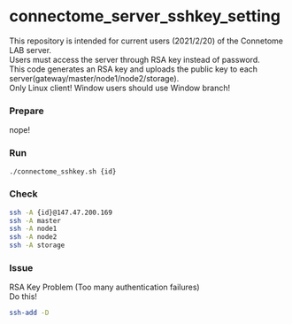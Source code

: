 # connectome_server_sshkey_setting
This repository is intended for current users (2021/2/20) of the Connetome LAB server.   
Users must access the server through RSA key instead of password.   
This code generates an RSA key and uploads the public key to each server(gateway/master/node1/node2/storage).   
Only Linux client! Window users should use Window branch!

### Prepare
nope!

### Run
```bash
./connectome_sshkey.sh {id}
```

### Check
```bash
ssh -A {id}@147.47.200.169
ssh -A master
ssh -A node1
ssh -A node2
ssh -A storage
```

### Issue
RSA Key Problem (Too many authentication failures)   
Do this!
```bash
ssh-add -D 
```
